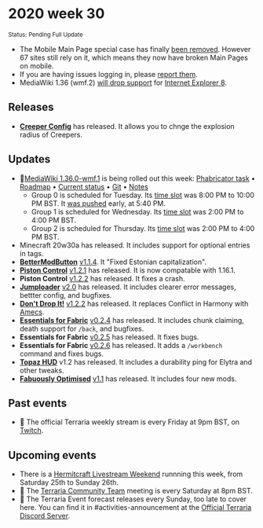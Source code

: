 # 2020 week 30
<sup>Status: Pending Full Update</sup>
 - The Mobile Main Page special case has finally [been removed](https://phabricator.wikimedia.org/T254287). However 67 sites still rely on it, which means they now have broken Main Pages on mobile.
 - If you are having issues logging in, please [report them](https://phabricator.wikimedia.org/T258121).
 - MediaWiki 1.36 (wmf.2) [will drop support](https://phabricator.wikimedia.org/T248061) for [Internet Explorer 8](https://en.wikipedia.org/wiki/Internet_Explorer_8).

## Releases
 - [**Creeper Config**](https://www.planetminecraft.com/data-pack/creeper-config/) has released. It allows you to chnge the explosion radius of Creepers.

## Updates
 - 🔄[MediaWiki 1.36.0-wmf.1](https://www.mediawiki.org/wiki/MediaWiki_1.36/wmf.1) is being rolled out this week: [Phabricator task](https://phabricator.wikimedia.org/T257969) • [Roadmap](https://www.mediawiki.org/wiki/MediaWiki_1.36/Roadmap#1) • [Current status](https://versions.toolforge.org/) • [Git](https://phabricator.wikimedia.org/source/mediawiki/history/wmf%252F1.36.0-wmf.1) • [Notes](https://phabricator.wikimedia.org/project/profile/4480/)
    - Group 0 is scheduled for Tuesday. Its [time slot](https://wikitech.wikimedia.org/wiki/Deployments#deploycal-item-20200721T1900  ) was 8:00 PM to 10:00 PM BST. It [was pushed](https://gerrit.wikimedia.org/r/614913) early, at 5:40 PM.
    - Group 1 is scheduled for Wednesday. Its [time slot](https://wikitech.wikimedia.org/wiki/Deployments#deploycal-item-20200722T1900) was 2:00 PM to 4:00 PM BST.
    - Group 2 is scheduled for Thursday. Its [time slot](https://wikitech.wikimedia.org/wiki/Deployments#deploycal-item-20200723T1300 ) was 2:00 PM to 4:00 PM BST.
 - Minecraft 20w30a has released. It includes support for optional entries in tags.
 - [**BetterModButton**](https://github.com/Minenash/Better-Mod-Button) [v1.1.4](https://www.curseforge.com/minecraft/mc-mods/better-mod-button/files/3010910). It "Fixed Estonian capitalization".
 - [**Piston Control**](https://github.com/williambl/piston-control) [v1.2.1](https://www.curseforge.com/minecraft/mc-mods/piston-control/files/3010931) has released. It is now compatable with 1.16.1.
 - **Piston Control** [v1.2.2](https://www.curseforge.com/minecraft/mc-mods/piston-control/files/3013495) has released. It fixes a crash.
 - [**Jumploader**](https://github.com/comp500/Jumploader) [v2.0](https://www.curseforge.com/minecraft/mc-mods/jumploader/files/3011295) has released. It includes clearer error messages, bettter config, and bugfixes.
 - [**Don't Drop It!**](https://github.com/Leo40Git/DontDropIt) [v1.2.2](https://www.curseforge.com/minecraft/mc-mods/dont-drop-it/files/3011492) has released. It replaces Conflict in Harmony with [Amecs](https://www.curseforge.com/minecraft/mc-mods/amecs).
 - [**Essentials for Fabric**](https://github.com/nyliummc/essentials) [v0.2.4](https://www.curseforge.com/minecraft/mc-mods/fabric-essentials/files/3012493) has released. It includes chunk claiming, death support for `/back`, and bugfixes.
 - **Essentials for Fabric** [v0.2.5](https://www.curseforge.com/minecraft/mc-mods/fabric-essentials/files/3012949) has released. It fixes bugs.
 - **Essentials for Fabric** [v0.2.6](https://www.curseforge.com/minecraft/mc-mods/fabric-essentials/files/3012949) has released. It adds a `/workbench` command and fixes bugs.
 - [**Topaz HUD**](https://www.planetminecraft.com/data-pack/topaz-hud-v1-0/) v1.2 has released. It includes a durability ping for Elytra and other tweaks.
 - [**Fabuously Optimised**](https://www.curseforge.com/minecraft/modpacks/fabulously-optimized) [v1.1](https://www.curseforge.com/minecraft/modpacks/fabulously-optimized/files/3013811) has released. It includes four new mods.

## Past events
 - 🔄 The official Terraria weekly stream is every Friday at 9pm BST, on [Twitch](https://www.twitch.tv/terrariaofficial).

## Upcoming events
 - There is a [Hermitcraft Livestream Weekend](https://livestream.hermitcraft.com/) runnning this week, from Saturday 25th to Sunday 26th.
 - 🔄 The [Terraria Community Team](https://discord.gg/chpcEC2) meeting is every Saturday at 8pm BST.
 - 🔄 The Terraria Event forecast releases every Sunday, too late to cover here. You can find it in #activities-announcement at the [Official Terraria Discord Server](http://discord.gg/terraria).
